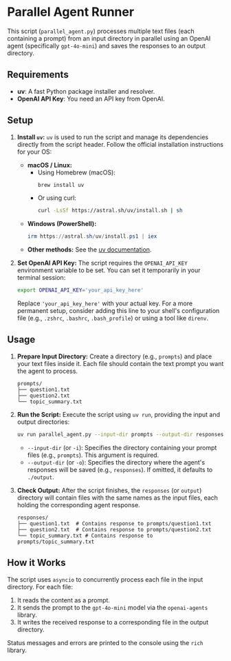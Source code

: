 # Parallel Agent Runner

This script (`parallel_agent.py`) processes multiple text files (each containing a prompt) from an input directory in parallel using an OpenAI agent (specifically `gpt-4o-mini`) and saves the responses to an output directory.

## Requirements

-   **uv**: A fast Python package installer and resolver.
-   **OpenAI API Key**: You need an API key from OpenAI.

## Setup

1.  **Install `uv`:**
    `uv` is used to run the script and manage its dependencies directly from the script header. Follow the official installation instructions for your OS:
    -   **macOS / Linux:**
        -   Using Homebrew (macOS):
            ```bash
            brew install uv
            ```
        -   Or using curl:
            ```bash
            curl -LsSf https://astral.sh/uv/install.sh | sh
            ```
    -   **Windows (PowerShell):**
        ```powershell
        irm https://astral.sh/uv/install.ps1 | iex
        ```
    -   **Other methods:** See the [uv documentation](https://docs.astral.sh/uv/).

2.  **Set OpenAI API Key:**
    The script requires the `OPENAI_API_KEY` environment variable to be set. You can set it temporarily in your terminal session:
    ```bash
    export OPENAI_API_KEY='your_api_key_here'
    ```
    Replace `'your_api_key_here'` with your actual key. For a more permanent setup, consider adding this line to your shell's configuration file (e.g., `.zshrc`, `.bashrc`, `.bash_profile`) or using a tool like `direnv`.

## Usage

1.  **Prepare Input Directory:**
    Create a directory (e.g., `prompts`) and place your text files inside it. Each file should contain the text prompt you want the agent to process.
    ```
    prompts/
    ├── question1.txt
    ├── question2.txt
    └── topic_summary.txt
    ```

2.  **Run the Script:**
    Execute the script using `uv run`, providing the input and output directories:
    ```bash
    uv run parallel_agent.py --input-dir prompts --output-dir responses
    ```
    -   `--input-dir` (or `-i`): Specifies the directory containing your prompt files (e.g., `prompts`). This argument is required.
    -   `--output-dir` (or `-o`): Specifies the directory where the agent's responses will be saved (e.g., `responses`). If omitted, it defaults to `./output`.

3.  **Check Output:**
    After the script finishes, the `responses` (or `output`) directory will contain files with the same names as the input files, each holding the corresponding agent response.
    ```
    responses/
    ├── question1.txt  # Contains response to prompts/question1.txt
    ├── question2.txt  # Contains response to prompts/question2.txt
    └── topic_summary.txt # Contains response to prompts/topic_summary.txt
    ```

## How it Works

The script uses `asyncio` to concurrently process each file in the input directory. For each file:
1.  It reads the content as a prompt.
2.  It sends the prompt to the `gpt-4o-mini` model via the `openai-agents` library.
3.  It writes the received response to a corresponding file in the output directory.

Status messages and errors are printed to the console using the `rich` library.